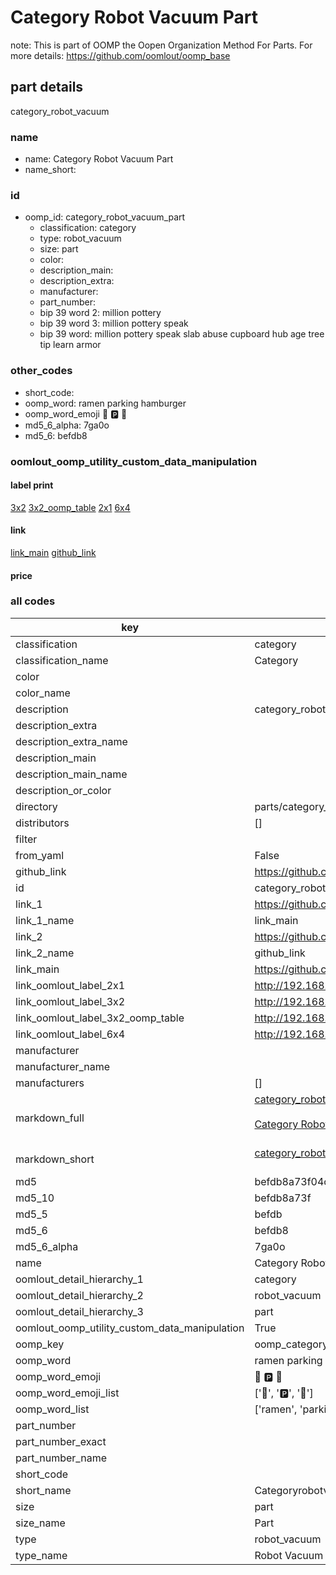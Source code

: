 # Category Robot Vacuum Part  

note: This is part of OOMP the Oopen Organization Method For Parts. For more details: https://github.com/oomlout/oomp_base

##  part details



category_robot_vacuum

### name
* name: Category Robot Vacuum Part
* name_short: 
### id
* oomp_id: category_robot_vacuum_part
  * classification: category
  * type: robot_vacuum
  * size: part
  * color: 
  * description_main: 
  * description_extra: 
  * manufacturer: 
  * part_number: 
  * bip 39 word 2: million pottery
  * bip 39 word 3: million pottery speak
  * bip 39 word: million pottery speak slab abuse cupboard hub age tree tip learn armor

### other_codes
* short_code: 
* oomp_word: ramen parking hamburger
* oomp_word_emoji :ramen: :parking: :hamburger:
* md5_6_alpha: 7ga0o
* md5_6: befdb8






### oomlout_oomp_utility_custom_data_manipulation
#### label print
[3x2](http://192.168.1.245:1112/?label=oomp%207ga0o)
[3x2_oomp_table](http://192.168.1.107:1112/?label=oomp%207ga0o)
[2x1](http://192.168.1.242:1112/?label=oomp%207ga0o)
[6x4](http://192.168.1.55:1112/?label=oomp%207ga0o)    

#### link

[link_main](https://github.com/oomlout/oomlout_oomp_current_version_messy/tree/main/parts/category_robot_vacuum_part) [github_link](https://github.com/oomlout/oomlout_oomp_part_src/tree/main/parts/category_robot_vacuum_part)                             

#### price







### all codes 
| key | value |  
| --- | --- |  
| classification | category |  
| classification_name | Category |  
| color |  |  
| color_name |  |  
| description | category_robot_vacuum |  
| description_extra |  |  
| description_extra_name |  |  
| description_main |  |  
| description_main_name |  |  
| description_or_color |   |  
| directory | parts/category_robot_vacuum_part |  
| distributors | [] |  
| filter |  |  
| from_yaml | False |  
| github_link | https://github.com/oomlout/oomlout_oomp_part_src/tree/main/parts/category_robot_vacuum_part |  
| id | category_robot_vacuum_part |  
| link_1 | https://github.com/oomlout/oomlout_oomp_current_version_messy/tree/main/parts/category_robot_vacuum_part |  
| link_1_name | link_main |  
| link_2 | https://github.com/oomlout/oomlout_oomp_part_src/tree/main/parts/category_robot_vacuum_part |  
| link_2_name | github_link |  
| link_main | https://github.com/oomlout/oomlout_oomp_current_version_messy/tree/main/parts/category_robot_vacuum_part |  
| link_oomlout_label_2x1 | http://192.168.1.242:1112/?label=oomp%207ga0o |  
| link_oomlout_label_3x2 | http://192.168.1.245:1112/?label=oomp%207ga0o |  
| link_oomlout_label_3x2_oomp_table | http://192.168.1.107:1112/?label=oomp%207ga0o |  
| link_oomlout_label_6x4 | http://192.168.1.55:1112/?label=oomp%207ga0o |  
| manufacturer |  |  
| manufacturer_name |  |  
| manufacturers | [] |  
| markdown_full | [category_robot_vacuum_part](https://github.com/oomlout/oomlout_oomp_current_version_messy/tree/main/parts/category_robot_vacuum_part)<br>[](https://github.com/oomlout/oomlout_oomp_current_version_messy/tree/main/parts/category_robot_vacuum_part)<br>[Category Robot Vacuum Part](https://github.com/oomlout/oomlout_oomp_current_version_messy/tree/main/parts/category_robot_vacuum_part)<br><br> |  
| markdown_short | [category_robot_vacuum_part](https://github.com/oomlout/oomlout_oomp_current_version_messy/tree/main/parts/category_robot_vacuum_part)<br><br> |  
| md5 | befdb8a73f04cdd0d7009cafa1aa3c65 |  
| md5_10 | befdb8a73f |  
| md5_5 | befdb |  
| md5_6 | befdb8 |  
| md5_6_alpha | 7ga0o |  
| name | Category Robot Vacuum Part |  
| oomlout_detail_hierarchy_1 | category |  
| oomlout_detail_hierarchy_2 | robot_vacuum |  
| oomlout_detail_hierarchy_3 | part |  
| oomlout_oomp_utility_custom_data_manipulation | True |  
| oomp_key | oomp_category_robot_vacuum_part |  
| oomp_word | ramen parking hamburger |  
| oomp_word_emoji | :ramen: :parking: :hamburger: |  
| oomp_word_emoji_list | [':ramen:', ':parking:', ':hamburger:'] |  
| oomp_word_list | ['ramen', 'parking', 'hamburger'] |  
| part_number |  |  
| part_number_exact |  |  
| part_number_name |  |  
| short_code |  |  
| short_name | Categoryrobotvacuum |  
| size | part |  
| size_name | Part |  
| type | robot_vacuum |  
| type_name | Robot Vacuum |  
